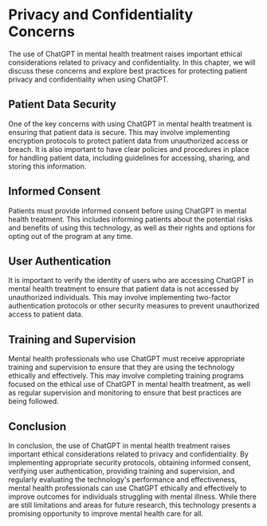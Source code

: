 Privacy and Confidentiality Concerns
========================================================================================================================

The use of ChatGPT in mental health treatment raises important ethical considerations related to privacy and confidentiality. In this chapter, we will discuss these concerns and explore best practices for protecting patient privacy and confidentiality when using ChatGPT.

Patient Data Security
---------------------

One of the key concerns with using ChatGPT in mental health treatment is ensuring that patient data is secure. This may involve implementing encryption protocols to protect patient data from unauthorized access or breach. It is also important to have clear policies and procedures in place for handling patient data, including guidelines for accessing, sharing, and storing this information.

Informed Consent
----------------

Patients must provide informed consent before using ChatGPT in mental health treatment. This includes informing patients about the potential risks and benefits of using this technology, as well as their rights and options for opting out of the program at any time.

User Authentication
-------------------

It is important to verify the identity of users who are accessing ChatGPT in mental health treatment to ensure that patient data is not accessed by unauthorized individuals. This may involve implementing two-factor authentication protocols or other security measures to prevent unauthorized access to patient data.

Training and Supervision
------------------------

Mental health professionals who use ChatGPT must receive appropriate training and supervision to ensure that they are using the technology ethically and effectively. This may involve completing training programs focused on the ethical use of ChatGPT in mental health treatment, as well as regular supervision and monitoring to ensure that best practices are being followed.

Conclusion
----------

In conclusion, the use of ChatGPT in mental health treatment raises important ethical considerations related to privacy and confidentiality. By implementing appropriate security protocols, obtaining informed consent, verifying user authentication, providing training and supervision, and regularly evaluating the technology's performance and effectiveness, mental health professionals can use ChatGPT ethically and effectively to improve outcomes for individuals struggling with mental illness. While there are still limitations and areas for future research, this technology presents a promising opportunity to improve mental health care for all.
